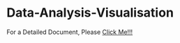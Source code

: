 # Data-Analysis-Visualisation
For a Detailed Document, Please 
[Click Me!!!](https://github.com/TanishAfre/Data-Analysis-Visualisation/blob/main/DAV.pdf)

